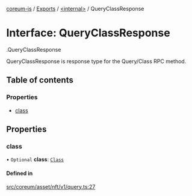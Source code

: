 [coreum-js](../README.md) / [Exports](../modules.md) / [<internal\>](../modules/internal_.md) / QueryClassResponse

# Interface: QueryClassResponse

[<internal>](../modules/internal_.md).QueryClassResponse

QueryClassResponse is response type for the Query/Class RPC method.

## Table of contents

### Properties

- [class](internal_.QueryClassResponse.md#class)

## Properties

### class

• `Optional` **class**: [`Class`](../modules/internal_.md#class)

#### Defined in

[src/coreum/asset/nft/v1/query.ts:27](https://github.com/CooperFoundation/coreum-js/blob/bdb622b/src/coreum/asset/nft/v1/query.ts#L27)
